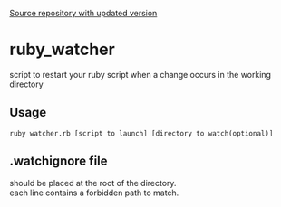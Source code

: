 [Source repository with updated version](https://github.com/nicolas-maitre/ruby_watcher)

# ruby_watcher
script to restart your ruby script when a change occurs in the working directory

## Usage  
`ruby watcher.rb [script to launch] [directory to watch(optional)]`

## .watchignore file
should be placed at the root of the directory.  
each line contains a forbidden path to match.
